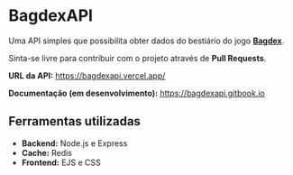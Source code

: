 # BagdexAPI
Uma API simples que possibilita obter dados do bestiário do jogo **[Bagdex](https://caramelogames.com.br/#/dex)**.

Sinta-se livre para contribuir com o projeto através de **Pull Requests**.

**URL da API:** https://bagdexapi.vercel.app/

**Documentação (em desenvolvimento):** https://bagdexapi.gitbook.io

## Ferramentas utilizadas
- **Backend:** Node.js e Express
- **Cache:** Redis
- **Frontend:** EJS e CSS
